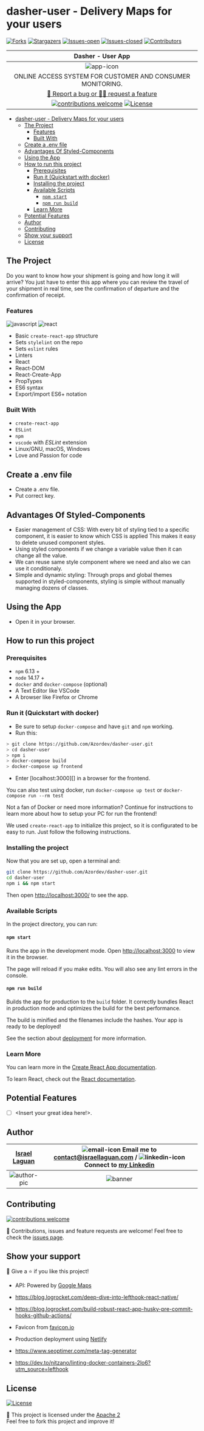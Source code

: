 # dasher-user - Delivery Maps for your users

<!-- PROJECT SHIELDS -->

[![Forks][forks-shield]][forks-url]
[![Stargazers][stars-shield]][stars-url]
[![Issues-open][issues-open-shield]][issues-url]
[![Issues-closed][issues-closed-shield]][issues-url]
[![Contributors][contributors-shield]][contributors-url]

<!-- PROJECT LOGO -->

|                                            Dasher - User App                                             |
| :------------------------------------------------------------------------------------------------------: |
|                                              ![app-icon][]                                               |
|                        ONLINE ACCESS SYSTEM FOR CUSTOMER AND CONSUMER MONITORING.                        |
|                          [🐞 Report a bug or 🙋‍♂️ request a feature][issues-url]                           |
| [![contributions welcome][contributions-welcome]][issues-url] [![License][badge-apache]][apache-license] |

- [dasher-user - Delivery Maps for your users](#dasher-user---delivery-maps-for-your-users)
  - [The Project](#the-project)
    - [Features](#features)
    - [Built With](#built-with)
  - [Create a .env file](#create-a-env-file)
  - [Advantages Of Styled-Components](#advantages-of-styled-components)
  - [Using the App](#using-the-app)
  - [How to run this project](#how-to-run-this-project)
    - [Prerequisites](#prerequisites)
    - [Run it (Quickstart with docker)](#run-it-quickstart-with-docker)
    - [Installing the project](#installing-the-project)
    - [Available Scripts](#available-scripts)
      - [`npm start`](#npm-start)
      - [`npm run build`](#npm-run-build)
    - [Learn More](#learn-more)
  - [Potential Features](#potential-features)
  - [Author](#author)
  - [Contributing](#contributing)
  - [Show your support](#show-your-support)
  - [License](#license)

## The Project

Do you want to know how your shipment is going and how long it will arrive? You just have to enter this app where you can review the travel of your shipment in real time, see the confirmation of departure and the confirmation of receipt.

### Features

![javascript][]
![react][]

- Basic `create-react-app` structure
- Sets `stylelint` on the repo
- Sets `eslint` rules
- Linters
- React
- React-DOM
- React-Create-App
- PropTypes
- ES6 syntax
- Export/import ES6+ notation

### Built With

- `create-react-app`
- `ESLint`
- `npm`
- `vscode` with _ESLint_ extension
- Linux/GNU, macOS, Windows
- Love and Passion for code

## Create a .env file

- Create a .env file.
- Put correct key.

## Advantages Of Styled-Components

- Easier management of CSS: With every bit of styling tied to a specific component, it is easier to know which CSS is applied This makes it easy to delete unused component styles.
- Using styled components if we change a variable value then it can change all the value.
- We can reuse same style component where we need and also we can use it conditionaly.
- Simple and dynamic styling: Through props and global themes supported in styled-components, styling is simple without manually managing dozens of classes.

## Using the App

- Open it in your browser.

## How to run this project

### Prerequisites

- `npm` 6.13 +
- `node` 14.17 +
- `docker` and `docker-compose` (optional)
- A Text Editor like VSCode
- A browser like Firefox or Chrome

### Run it (Quickstart with docker)

- Be sure to setup `docker-compose` and have `git` and `npm` working.
- Run this:

```sh
> git clone https://github.com/Azordev/dasher-user.git
> cd dasher-user
> npm i
> docker-compose build
> docker-compose up frontend
```

- Enter [localhost:3000][] in a browser for the frontend.

You can also test using docker, run `docker-compose up test` or `docker-compose run --rm test`

Not a fan of Docker or need more information? Continue for instructions to learn more about how to setup your PC for run the frontend!

We used `create-react-app` to initialize this project, so it is configurated to be easy to run. Just follow the following instructions.

### Installing the project

Now that you are set up, open a terminal and:

```sh
git clone https://github.com/Azordev/dasher-user.git
cd dasher-user
npm i && npm start
```

Then open [http://localhost:3000/](http://localhost:3000/) to see the app.

### Available Scripts

In the project directory, you can run:

#### `npm start`

Runs the app in the development mode.
Open [http://localhost:3000](http://localhost:3000) to view it in the browser.

The page will reload if you make edits.
You will also see any lint errors in the console.

#### `npm run build`

Builds the app for production to the `build` folder.
It correctly bundles React in production mode and optimizes the build for the best performance.

The build is minified and the filenames include the hashes.
Your app is ready to be deployed!

See the section about [deployment](https://facebook.github.io/create-react-app/docs/deployment) for more information.

### Learn More

You can learn more in the [Create React App documentation](https://facebook.github.io/create-react-app/docs/getting-started).

To learn React, check out the [React documentation](https://reactjs.org/).

## Potential Features

- [ ] \<Insert your great idea here!>.

## Author

| [Israel Laguan][author-github] | ![email-icon][] Email me to [contact@israellaguan.com][author-email] / ![linkedin-icon][] Connect to [my Linkedin][author-linkedin] |
| :----------------------------: | :---------------------------------------------------------------------------------------------------------------------------------: |
|        ![author-pic][]         |                                                             ![banner][]                                                             |

## Contributing

[![contributions welcome][contributions-welcome]][issues-url]

🤝 Contributions, issues and feature requests are welcome!
Feel free to check the [issues page][issues-url].

## Show your support

🤗 Give a ⭐️ if you like this project!

- API: Powered by [Google Maps](https://developers.google.com/maps/documentation/javascript/overview)

- <https://blog.logrocket.com/deep-dive-into-lefthook-react-native/>
- <https://blog.logrocket.com/build-robust-react-app-husky-pre-commit-hooks-github-actions/>
- Favicon from [favicon.io](https://favicon.io/emoji-favicons/)
- Production deployment using [Netlify](https://app.netlify.com/sites/azordev-dasher-user/overview)
- <https://www.seoptimer.com/meta-tag-generator>
- <https://dev.to/nitzano/linting-docker-containers-2lo6?utm_source=lefthook>

## License

[![License][badge-apache]][apache-license]

📝 This project is licensed under the [Apache 2](LICENSE)\
Feel free to fork this project and improve it!

<!-- MARKDOWN LINKS & IMAGES -->

[contributors-shield]: https://img.shields.io/github/contributors/Azordev/dasher-user?style=for-the-badge
[contributors-url]: https://github.com/Azordev/dasher-user/graphs/contributors
[forks-shield]: https://img.shields.io/github/forks/Azordev/dasher-user?style=for-the-badge
[forks-url]: https://github.com/Azordev/dasher-user/network/members
[stars-shield]: https://img.shields.io/github/stars/Azordev/dasher-user?style=for-the-badge
[stars-url]: https://github.com/Azordev/dasher-user/stargazers
[issues-open-shield]: https://img.shields.io/github/issues/Azordev/dasher-user?style=for-the-badge
[issues-closed-shield]: https://img.shields.io/github/issues-closed/Azordev/dasher-user?style=for-the-badge
[react]: https://img.shields.io/badge/React-16+-61DAFB?style=for-the-badge&logo=react
[javascript]: https://img.shields.io/badge/JAVASCRIPT-ES6%2B-F7DF1E?style=for-the-badge&logo=javascript
[css]: https://img.shields.io/badge/style-CSS-1572B6?style=for-the-badge&logo=css3
[contributions-welcome]: https://img.shields.io/badge/contributions-welcome-brightgreen.svg?style=for-the-badge
[issues-url]: https://github.com/Azordev/dasher-user/issues
[badge-apache]: https://img.shields.io/badge/License-Apache%202.0-blue.svg?style=for-the-badge
[apache-license]: https://opensource.org/licenses/Apache-2.0
[author-pic]: https://avatars2.githubusercontent.com/u/36519478?s=460&v=4
[author-github]: https://israel-laguan.github.io
[author-linkedin]: https://www.linkedin.com/in/israellaguan
[author-email]: mailto:contact@israellaguan.com
[linkedin-icon]: https://img.icons8.com/color/20/000000/linkedin.png
[email-icon]: https://img.icons8.com/color/20/000000/message-squared.png
[banner]: https://github.com/Israel-Laguan/Israel-Laguan/raw/master/docs/banner.jpg
[app-banner]: docs/app-banner.png
[app-icon]: public/dasher.123.png
[icons8]: https://icons8.com/
[icons8-logo]: https://img.icons8.com/fluent/20/000000/icons8-new-logo.png
[api-logo]: https://spoonacular.com/images/spoonacular-logo-b.svg
